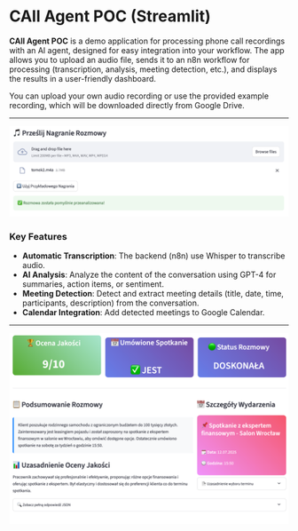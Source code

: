 # CAll Agent POC (Streamlit)
**CAll Agent POC** is a demo application for processing phone call recordings with an AI agent, designed for easy integration into your workflow. The app allows you to upload an audio file, sends it to an n8n workflow for processing (transcription, analysis, meeting detection, etc.), and displays the results in a user-friendly dashboard.

You can upload your own audio recording or use the provided example recording, which will be downloaded directly from Google Drive.

---


![ScreenShot1](assets/ss1.png)

### Key Features
- **Automatic Transcription**: The backend (n8n) use Whisper to transcribe audio.
- **AI Analysis**: Analyze the content of the conversation using GPT-4 for summaries, action items, or sentiment.
- **Meeting Detection**: Detect and extract meeting details (title, date, time, participants, description) from the conversation.
- **Calendar Integration**: Add detected meetings to Google Calendar.


---



![ScreenShot2](assets/ss2.png)
